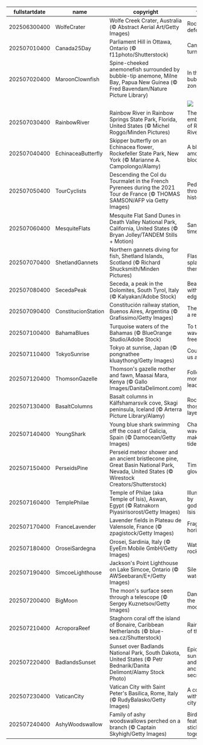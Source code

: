 |fullstartdate|name|copyright|title|image|
|--|--|--|--|--|
202506300400|WolfeCrater|Wolfe Creek Crater, Australia (© Abstract Aerial Art/Getty Images)|Rock-solid defence|![](/en-CA/2025/07/202506300400WolfeCrater.jpg)|
202507010400|Canada25Day|Parliament Hill in Ottawa, Ontario (© f11photo/Shutterstock)|Canada turns 158|![](/en-CA/2025/07/202507010400Canada25Day.jpg)|
202507020400|MaroonClownfish|Spine-cheeked anemonefish surrounded by bubble-tip anemone, Milne Bay, Papua New Guinea (© Fred Bavendam/Nature Picture Library)|In the bubble-tip zone|![](/en-CA/2025/07/202507020400MaroonClownfish.jpg)|
||||![](/en-CA/2025/07/.jpg)|
202507030400|RainbowRiver|Rainbow River in Rainbow Springs State Park, Florida, United States (© Michel Roggo/Minden Pictures)|The clear embrace of Rainbow River|![](/en-CA/2025/07/202507030400RainbowRiver.jpg)|
202507040400|EchinaceaButterfly|Skipper butterfly on an Echinacea flower, Rockefeller State Park, New York (© Marianne A. Campolongo/Alamy)|A blur among the blooms|![](/en-CA/2025/07/202507040400EchinaceaButterfly.jpg)|
202507050400|TourCyclists|Descending the Col du Tourmalet in the French Pyrenees during the 2021 Tour de France (© THOMAS SAMSON/AFP via Getty Images)|Pedalling through history|![](/en-CA/2025/07/202507050400TourCyclists.jpg)|
202507060400|MesquiteFlats|Mesquite Flat Sand Dunes in Death Valley National Park, California, United States (© Bryan Jolley/TANDEM Stills + Motion)|Sands of time|![](/en-CA/2025/07/202507060400MesquiteFlats.jpg)|
202507070400|ShetlandGannets|Northern gannets diving for fish, Shetland Islands, Scotland (© Richard Shucksmith/Minden Pictures)|Flash, splash, then snack|![](/en-CA/2025/07/202507070400ShetlandGannets.jpg)|
202507080400|SecedaPeak|Seceda, a peak in the Dolomites, South Tyrol, Italy (© Kalyakan/Adobe Stock)|Beauty with an edge|![](/en-CA/2025/07/202507080400SecedaPeak.jpg)|
202507090400|ConstitucionStation|Constitución railway station, Buenos Aires, Argentina (© Grafissimo/Getty Images)|The rise of a republic|![](/en-CA/2025/07/202507090400ConstitucionStation.jpg)|
202507100400|BahamaBlues|Turquoise waters of the Bahamas (© BlueOrange Studio/Adobe Stock)|To the waves of freedom|![](/en-CA/2025/07/202507100400BahamaBlues.jpg)|
202507110400|TokyoSunrise|Tokyo at sunrise, Japan (© pongnathee kluaythong/Getty Images)|Counting us all in|![](/en-CA/2025/07/202507110400TokyoSunrise.jpg)|
202507120400|ThomsonGazelle|Thomson's gazelle mother and fawn, Maasai Mara, Kenya (© Gallo Images/DanitaDelimont.com)|Following mom's lead|![](/en-CA/2025/07/202507120400ThomsonGazelle.jpg)|
202507130400|BasaltColumns|Basalt columns in Kálfshamarsvík cove, Skagi peninsula, Iceland (© Arterra Picture Library/Alamy)|Rockin' those layers|![](/en-CA/2025/07/202507130400BasaltColumns.jpg)|
202507140400|YoungShark|Young blue shark swimming off the coast of Galicia, Spain (© Damocean/Getty Images)|Chasing waves, making tides|![](/en-CA/2025/07/202507140400YoungShark.jpg)|
202507150400|PerseidsPine|Perseid meteor shower and an ancient bristlecone pine, Great Basin National Park, Nevada, United States (© Wirestock Creators/Shutterstock)|Timeless glow|![](/en-CA/2025/07/202507150400PerseidsPine.jpg)|
202507160400|TemplePhilae|Temple of Philae (aka Temple of Isis), Aswan, Egypt (© Ratnakorn Piyasirisorost/Getty Images)|Illuminated by goddess Isis|![](/en-CA/2025/07/202507160400TemplePhilae.jpg)|
202507170400|FranceLavender|Lavender fields in Plateau de Valensole, France (© zpagistock/Getty Images)|Fragrant horizons|![](/en-CA/2025/07/202507170400FranceLavender.jpg)|
202507180400|OroseiSardegna|Orosei, Sardinia, Italy (© EyeEm Mobile GmbH/Getty Images)|Water, air, rock|![](/en-CA/2025/07/202507180400OroseiSardegna.jpg)|
202507190400|SimcoeLighthouse|Jackson's Point Lighthouse on Lake Simcoe, Ontario (© AWSeebaran/E+/Getty Images)|Silent watcher|![](/en-CA/2025/07/202507190400SimcoeLighthouse.jpg)|
202507200400|BigMoon|The moon's surface seen through a telescope (© Sergey Kuznetsov/Getty Images)|Dancing in the moonlight|![](/en-CA/2025/07/202507200400BigMoon.jpg)|
202507210400|AcroporaReef|Staghorn coral off the island of Bonaire, Caribbean Netherlands (© blue-sea.cz/Shutterstock)|Rainforests of the sea|![](/en-CA/2025/07/202507210400AcroporaReef.jpg)|
202507220400|BadlandsSunset|Sunset over Badlands National Park, South Dakota, United States (© Petr Bednarik/Danita Delimont/Alamy Stock Photo)|Epic sunsets and ancient secrets|![](/en-CA/2025/07/202507220400BadlandsSunset.jpg)|
202507230400|VaticanCity|Vatican City with Saint Peter's Basilica, Rome, Italy (© RudyBalasko/Getty Images)|A country within a city|![](/en-CA/2025/07/202507230400VaticanCity.jpg)|
202507240400|AshyWoodswallow|Family of ashy woodswallows perched on a branch (© Captain Skyhigh/Getty Images)|Birds of a feather stick together|![](/en-CA/2025/07/202507240400AshyWoodswallow.jpg)|
